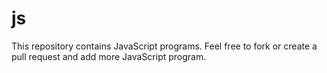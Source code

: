 # js
This repository contains JavaScript programs. Feel free to fork or create a pull request and add more JavaScript program.
